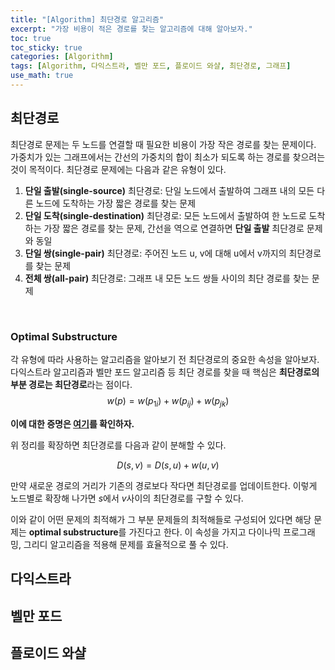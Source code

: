 ```yaml
---
title: "[Algorithm] 최단경로 알고리즘"
excerpt: "가장 비용이 적은 경로를 찾는 알고리즘에 대해 알아보자."
toc: true
toc_sticky: true
categories: [Algorithm]
tags: [Algorithm, 다익스트라, 벨만 포드, 플로이드 와샬, 최단경로, 그래프]
use_math: true
---
```


## 최단경로
최단경로 문제는 두 노드를 연결할 때 필요한 비용이 가장 작은 경로를 찾는 문제이다. 가중치가 있는 그래프에서는 간선의 가중치의 합이 최소가 되도록 하는 경로를 찾으려는 것이 목적이다. 최단경로 문제에는 다음과 같은 유형이 있다.

1. **단일 출발(single-source)** 최단경로: 단일 노드에서 출발하여 그래프 내의 모든 다른 노드에 도착하는 가장 짧은 경로를 찾는 문제
2. **단일 도착(single-destination)** 최단경로: 모든 노드에서 출발하여 한 노드로 도착하는 가장 짧은 경로를 찾는 문제, 간선을 역으로 연결하면 **단일 출발** 최단경로 문제와 동일
3. **단일 쌍(single-pair)** 최단경로: 주어진 노드 u, v에 대해 u에서 v까지의 최단경로를 찾는 문제
4. **전체 쌍(all-pair)** 최단경로: 그래프 내 모든 노드 쌍들 사이의 최단 경로를 찾는 문제

<br>

### Optimal Substructure
각 유형에 따라 사용하는 알고리즘을 알아보기 전 최단경로의 중요한 속성을 알아보자. <br>
다익스트라 알고리즘과 벨만 포드 알고리즘 등 최단 경로를 찾을 때 핵심은 **최단경로의 부분 경로는 최단경로**라는 점이다.
$$
w(p) = w(p_{1i}) + w(p_{ij}) + w(p_{jk})
$$

**이에 대한 증명은 [여기](http://www.problems.kr/03graph/shortest_path/index.html)를 확인하자.**  


위 정리를 확장하면 최단경로를 다음과 같이 분해할 수 있다.

$$
D(s, v) = D(s, u) + w(u, v)
$$

만약 새로운 경로의 거리가 기존의 경로보다 작다면 최단경로를 업데이트한다. 이렇게 노드별로 확장해 나가면 $s$에서 $v$사이의 최단경로를 구할 수 있다.  

이와 같이 어떤 문제의 최적해가 그 부분 문제들의 최적해들로 구성되어 있다면 해당 문제는 **optimal substructure**를 가진다고 한다. 이 속성을 가지고 다이나믹 프로그래밍, 그리디 알고리즘을 적용해 문제를 효율적으로 풀 수 있다.

## 다익스트라

## 벨만 포드

## 플로이드 와샬